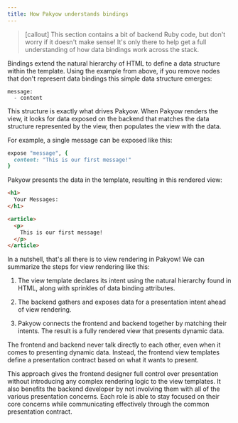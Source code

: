 ```yaml
---
title: How Pakyow understands bindings
---
```


> [callout] This section contains a bit of backend Ruby code, but don't worry if it doesn't make sense! It's only there to help get a full understanding of how data bindings work across the stack.

Bindings extend the natural hierarchy of HTML to define a data structure within the template. Using the example from above, if you remove nodes that don't represent data bindings this simple data structure emerges:

```
message:
  - content
```

This structure is exactly what drives Pakyow. When Pakyow renders the view, it looks for data exposed on the backend that matches the data structure represented by the view, then populates the view with the data.

For example, a single message can be exposed like this:

```ruby
expose "message", {
  content: "This is our first message!"
}
```

Pakyow presents the data in the template, resulting in this rendered view:

```html
<h1>
  Your Messages:
</h1>

<article>
  <p>
    This is our first message!
  </p>
</article>
```

In a nutshell, that's all there is to view rendering in Pakyow! We can summarize the steps for view rendering like this:

1. The view template declares its intent using the natural hierarchy found in HTML, along with sprinkles of data binding attributes.

2. The backend gathers and exposes data for a presentation intent ahead of view rendering.

3. Pakyow connects the frontend and backend together by matching their intents. The result is a fully rendered view that presents dynamic data.

The frontend and backend never talk directly to each other, even when it comes to presenting dynamic data. Instead, the frontend view templates define a presentation contract based on what it wants to present.

This approach gives the frontend designer full control over presentation without introducing any complex rendering logic to the view templates. It also benefits the backend developer by not involving them with all of the various presentation concerns. Each role is able to stay focused on their core concerns while communicating effectively through the common presentation contract.
